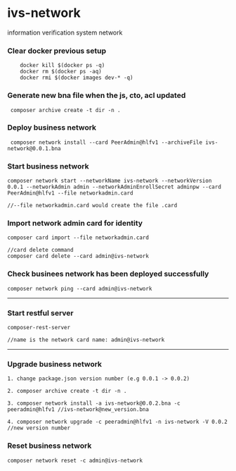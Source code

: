 # ivs-network

information verification system network

### Clear docker previous setup
```
    docker kill $(docker ps -q)
    docker rm $(docker ps -aq)
    docker rmi $(docker images dev-* -q)
```

### Generate new bna file when the js, cto, acl updated
```
 composer archive create -t dir -n .
```

### Deploy business network
```
 composer network install --card PeerAdmin@hlfv1 --archiveFile ivs-network@0.0.1.bna
 ```

 ### Start business network
 ```
composer network start --networkName ivs-network --networkVersion 0.0.1 --networkAdmin admin --networkAdminEnrollSecret adminpw --card PeerAdmin@hlfv1 --file networkadmin.card

//--file networkadmin.card would create the file .card
 ```

 ### Import network admin card for identity
 ```
 composer card import --file networkadmin.card

//card delete command
 composer card delete --card admin@ivs-network
 ```

 ### Check businees network has been deployed successfully
 ```
composer network ping --card admin@ivs-network
 ```

 ---
 ### Start restful server
 ```
 composer-rest-server

 //name is the network card name: admin@ivs-network
 ```

 ---
 ### Upgrade business network
 ```
1. change package.json version number (e.g 0.0.1 -> 0.0.2)

2. composer archive create -t dir -n .

3. composer network install -a ivs-network@0.0.2.bna -c peeradmin@hlfv1 //ivs-network@new_version.bna

4. composer network upgrade -c peeradmin@hlfv1 -n ivs-network -V 0.0.2 //new version number
 ```

 ### Reset business network
 ```
 composer network reset -c admin@ivs-network
 ```
 
